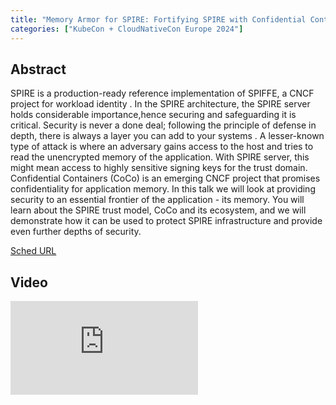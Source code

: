 ```yaml
---
title: "Memory Armor for SPIRE: Fortifying SPIRE with Confidential Containers (CoCo) - Matthew Bates, Stealth Security Startup & Suraj Deshmukh, Microsoft"
categories: ["KubeCon + CloudNativeCon Europe 2024"]
---
```


## Abstract

SPIRE is a production-ready reference implementation of SPIFFE, a CNCF project for workload identity . In the SPIRE architecture, the SPIRE server holds considerable importance,hence securing and safeguarding it is critical. Security is never a done deal; following the principle of defense in depth, there is always a layer you can add to your systems . A lesser-known type of attack is where an adversary gains access to the host and tries to read the unencrypted memory of the application. With SPIRE server, this might mean access to highly sensitive signing keys for the trust domain. Confidential Containers (CoCo) is an emerging CNCF project that promises confidentiality for application memory. In this talk we will look at providing security to an essential frontier of the application - its memory. You will learn about the SPIRE trust model, CoCo and its ecosystem, and we will demonstrate how it can be used to protect SPIRE infrastructure and provide even further depths of security.

[Sched URL](https://kccnceu2024.sched.com/event/2f54dddbb1c1e63d77ac2bf0dda6e4d0)

## Video

<iframe src="https://www.youtube.com/embed/g0uBBGvf9w4" frameborder="0" allow="accelerometer; autoplay; encrypted-media; gyroscope; picture-in-picture" allowfullscreen></iframe>

